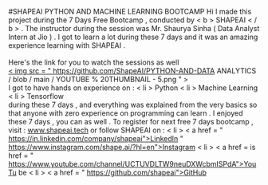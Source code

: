 #SHAPEAI PYTHON AND MACHINE LEARNING BOOTCAMP
Hi I made this project during the 7 Days Free Bootcamp , conducted by < b > SHAPEAI
< / b > .
The instructor during the session was Mr. Shaurya Sinha ( Data Analyst Intern at Jio ) . I got to
learn a lot during these 7 days and it was an amazing experience learning with SHAPEAI .
<br> <br> Here's the link for you to watch the sessions as well <br>
<a href="https://www.youtube.com/playlist?list=PL7z18TDRnbulNEA-59W7wwgCWEBLEOD6h"> < img src = " https://github.com/ShapeAI/PYTHON-AND-DATA
ANALYTICS / blob / main / YOUTUBE % 20THUMBNAIL - 5.png " > </a>
<br> I got to have hands on experience on :
< li > Python
< li > Machine Learning
< li > Tensorflow
<br> during these 7 days , and everything was explained from the very basics so that
anyone with zero experience on programming can learn .
I enjoyed these 7 days , you can as well . To register for next free 7 days bootcamp , visit :
<a href="https://www.shapeai.tech"> www.shapeai.tech </a>
or follow SHAPEAI on :
< li > < a href =
" https://in.linkedin.com/company/shapeai">LinkedIn </a>
" https://www.instagram.com/shape.ai/?hl=en">Instagram </a>
< li > < a href =
  is
href =
" https://www.youtube.com/channel/UCTUVDLTW9neuDXWcbmISPdA">YouTu
be </a>
< li > < a href =
" https://github.com/shapeai">GitHub </a>
